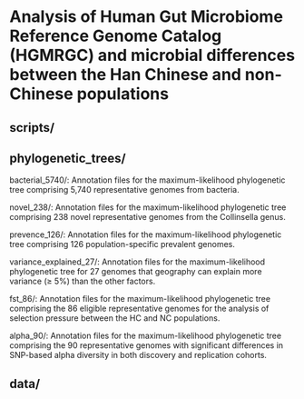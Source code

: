 # Analysis of Human Gut Microbiome Reference Genome Catalog (HGMRGC) and microbial differences between the Han Chinese and non-Chinese populations

## scripts/

## phylogenetic_trees/
bacterial_5740/: Annotation files for the maximum-likelihood phylogenetic tree comprising 5,740 representative genomes from bacteria.

novel_238/: Annotation files for the maximum-likelihood phylogenetic tree comprising 238 novel representative genomes from the Collinsella genus.

prevence_126/: Annotation files for the maximum-likelihood phylogenetic tree comprising 126 population-specific prevalent genomes.

variance_explained_27/: Annotation files for the maximum-likelihood phylogenetic tree for 27 genomes that geography can explain more variance (≥ 5%) than the other factors.

fst_86/: Annotation files for the maximum-likelihood phylogenetic tree comprising the 86 eligible representative genomes for the analysis of selection pressure between the HC and NC populations. 

alpha_90/: Annotation files for the maximum-likelihood phylogenetic tree comprising the 90 representative genomes with significant differences in SNP-based alpha diversity in both discovery and replication cohorts. 

## data/





